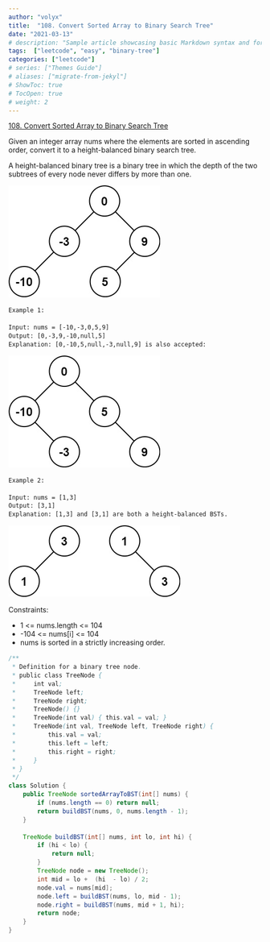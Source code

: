 ```yaml
---
author: "volyx"
title:  "108. Convert Sorted Array to Binary Search Tree"
date: "2021-03-13"
# description: "Sample article showcasing basic Markdown syntax and formatting for HTML elements."
tags:  ["leetcode", "easy", "binary-tree"]
categories: ["leetcode"]
# series: ["Themes Guide"]
# aliases: ["migrate-from-jekyl"]
# ShowToc: true
# TocOpen: true
# weight: 2
---
```


[108. Convert Sorted Array to Binary Search Tree](https://leetcode.com/problems/convert-sorted-array-to-binary-search-tree/)

Given an integer array nums where the elements are sorted in ascending order, convert it to a height-balanced binary search tree.

A height-balanced binary tree is a binary tree in which the depth of the two subtrees of every node never differs by more than one.

![ex1](/images/2021-03-13-convert-binary-tree-ex1.jpg)

```txt
Example 1:

Input: nums = [-10,-3,0,5,9]
Output: [0,-3,9,-10,null,5]
Explanation: [0,-10,5,null,-3,null,9] is also accepted:
```

![ex2](/images/2021-03-13-convert-binary-tree-ex2.jpg)

```txt
Example 2:

Input: nums = [1,3]
Output: [3,1]
Explanation: [1,3] and [3,1] are both a height-balanced BSTs.
```

![ex3](/images/2021-03-13-convert-binary-tree-ex3.jpg)

Constraints:

- 1 <= nums.length <= 104
- -104 <= nums[i] <= 104
- nums is sorted in a strictly increasing order.

```java
/**
 * Definition for a binary tree node.
 * public class TreeNode {
 *     int val;
 *     TreeNode left;
 *     TreeNode right;
 *     TreeNode() {}
 *     TreeNode(int val) { this.val = val; }
 *     TreeNode(int val, TreeNode left, TreeNode right) {
 *         this.val = val;
 *         this.left = left;
 *         this.right = right;
 *     }
 * }
 */
class Solution {
    public TreeNode sortedArrayToBST(int[] nums) {
        if (nums.length == 0) return null;
        return buildBST(nums, 0, nums.length - 1);
    }
    
    TreeNode buildBST(int[] nums, int lo, int hi) {
        if (hi < lo) {
            return null;
        }
        TreeNode node = new TreeNode();
        int mid = lo +  (hi  - lo) / 2;
        node.val = nums[mid];
        node.left = buildBST(nums, lo, mid - 1);
        node.right = buildBST(nums, mid + 1, hi);
        return node;
    }
}
```
